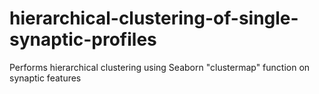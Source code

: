 # hierarchical-clustering-of-single-synaptic-profiles
Performs hierarchical clustering using Seaborn "clustermap" function on synaptic features
